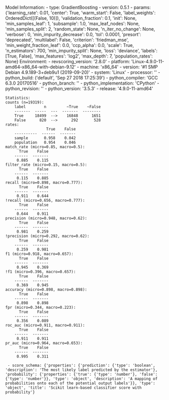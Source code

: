 Model Information:
	 - type: GradientBoosting
	 - version: 0.5.1
	 - params: {'learning_rate': 0.01, 'center': True, 'warm_start': False, 'label_weights': OrderedDict([(False, 10)]), 'validation_fraction': 0.1, 'init': None, 'min_samples_leaf': 1, 'subsample': 1.0, 'max_leaf_nodes': None, 'min_samples_split': 2, 'random_state': None, 'n_iter_no_change': None, 'verbose': 0, 'min_impurity_decrease': 0.0, 'tol': 0.0001, 'presort': 'deprecated', 'multilabel': False, 'criterion': 'friedman_mse', 'min_weight_fraction_leaf': 0.0, 'ccp_alpha': 0.0, 'scale': True, 'n_estimators': 700, 'min_impurity_split': None, 'loss': 'deviance', 'labels': [True, False], 'max_features': 'log2', 'max_depth': 7, 'population_rates': None}
	Environment:
	 - revscoring_version: '2.8.0'
	 - platform: 'Linux-4.9.0-11-amd64-x86_64-with-debian-9.12'
	 - machine: 'x86_64'
	 - version: '#1 SMP Debian 4.9.189-3+deb9u1 (2019-09-20)'
	 - system: 'Linux'
	 - processor: ''
	 - python_build: ('default', 'Sep 27 2018 17:25:39')
	 - python_compiler: 'GCC 6.3.0 20170516'
	 - python_branch: ''
	 - python_implementation: 'CPython'
	 - python_revision: ''
	 - python_version: '3.5.3'
	 - release: '4.9.0-11-amd64'
	
	Statistics:
	counts (n=19319):
		label        n         ~True    ~False
		-------  -----  ---  -------  --------
		True     18499  -->    16848      1651
		False      820  -->      292       528
	rates:
		              True    False
		----------  ------  -------
		sample       0.958    0.042
		population   0.954    0.046
	match_rate (micro=0.85, macro=0.5):
		  True    False
		------  -------
		 0.885    0.115
	filter_rate (micro=0.15, macro=0.5):
		  True    False
		------  -------
		 0.115    0.885
	recall (micro=0.898, macro=0.777):
		  True    False
		------  -------
		 0.911    0.644
	!recall (micro=0.656, macro=0.777):
		  True    False
		------  -------
		 0.644    0.911
	precision (micro=0.948, macro=0.62):
		  True    False
		------  -------
		 0.981    0.259
	!precision (micro=0.292, macro=0.62):
		  True    False
		------  -------
		 0.259    0.981
	f1 (micro=0.918, macro=0.657):
		  True    False
		------  -------
		 0.945    0.369
	!f1 (micro=0.396, macro=0.657):
		  True    False
		------  -------
		 0.369    0.945
	accuracy (micro=0.898, macro=0.898):
		  True    False
		------  -------
		 0.898    0.898
	fpr (micro=0.344, macro=0.223):
		  True    False
		------  -------
		 0.356    0.089
	roc_auc (micro=0.911, macro=0.911):
		  True    False
		------  -------
		 0.911    0.911
	pr_auc (micro=0.964, macro=0.653):
		  True    False
		------  -------
		 0.995    0.311
	
	 - score_schema: {'properties': {'prediction': {'type': 'boolean', 'description': 'The most likely label predicted by the estimator'}, 'probability': {'properties': {'true': {'type': 'number'}, 'false': {'type': 'number'}}, 'type': 'object', 'description': 'A mapping of probabilities onto each of the potential output labels'}}, 'type': 'object', 'title': 'Scikit learn-based classifier score with probability'}

